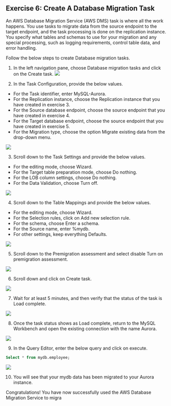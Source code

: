 ## Exercise 6: Create A Database Migration Task

An AWS Database Migration Service (AWS DMS) task is where all the work happens. You use tasks to migrate data from the source endpoint to the target endpoint, and the task processing is done on the replication instance. You specify what tables and schemas to use for your migration and any special processing, such as logging requirements, control table data, and error handling.

Follow the below steps to create Database migration tasks.

1. In the left navigation pane, choose Database migration tasks and click on the Create task.
![](./pictures/44.png)

2. In the Task Configuration, provide the below values.
- For the Task identifier, enter MySQL-Aurora.
- For the Replication instance, choose the Replication instance that you have created in exercise 3.
- For the Source database endpoint, choose the source endpoint that you have created in exercise 4.
- For the Target database endpoint, choose the source endpoint that you have created in exercise 5.
- For the Migration type, choose the option Migrate existing data from the drop-down menu.

![](./pictures/45.png)

3. Scroll down to the Task Settings and provide the below values.
- For the editing mode, choose Wizard.
- For the Target table preparation mode, choose Do nothing.
- For the LOB column settings, choose Do nothing.
- For the Data Validation, choose Turn off.

![](./pictures/46.png)

4. Scroll down to the Table Mappings and provide the below values.
- For the editing mode, choose Wizard.
- For the Selection rules, click on Add new selection rule.
- For the schema, choose Enter a schema.
- For the Source name, enter %mydb.
- For other settings, keep everything Defaults.

![](./pictures/47.png)

5. Scroll down to the Premigration assessment and select disable Turn on premigration assessment.

![](./pictures/48.png)

6. Scroll down and click on Create task.

![](./pictures/49.png)

7. Wait for at least 5 minutes, and then verify that the status of the task is Load complete.

![](./pictures/50.png)

8. Once the task status shows as Load complete, return to the MySQL Workbench and open the existing connection with the name Aurora.

![](./pictures/51.png)

9. In the Query Editor, enter the below query and click on execute.

~~~sql
Select * from mydb.employee;
~~~
![](./pictures/52.png)

10. You will see that your mydb data has been migrated to your Aurora instance.

Congratulations! You have now successfully used the AWS Database Migration Service to migra